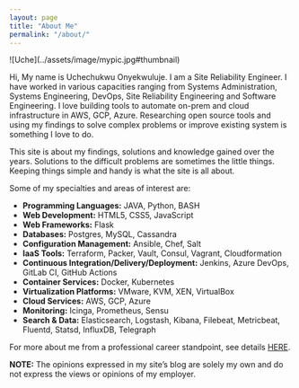 ```yaml
---
layout: page
title: "About Me"
permalink: "/about/"
---
```


<div class="custom" markdown="1">
![Uche](../assets/image/mypic.jpg#thumbnail) 
</div>

<p class="aboutmeparagraphsetting">
Hi, My name is Uchechukwu Onyekwuluje. I am a Site Reliability Engineer. I have worked in various capacities ranging from Systems Administration, Systems Engineering, DevOps, Site Reliability Engineering and Software Engineering. I love building tools to automate on-prem and cloud infrastructure in AWS, GCP, Azure. Researching open source tools and using my findings to solve complex problems or improve existing system is something I love to do. 
</p>

<p class="aboutmeparagraphsetting">
This site is about my findings, solutions and knowledge gained over the years. Solutions to the difficult problems are sometimes the little things. Keeping things simple and handy is what the site is all about.
</p>

Some of my specialties and areas of interest are:

- **Programming Languages:** JAVA, Python, BASH
- **Web Development:** HTML5, CSS5, JavaScript
- **Web Frameworks:** Flask
- **Databases:** Postgres, MySQL, Cassandra
- **Configuration Management:** Ansible, Chef, Salt
- **IaaS Tools:** Terraform, Packer, Vault, Consul, Vagrant, Cloudformation
- **Continuous Integration/Delivery/Deployment:** Jenkins, Azure DevOps, GitLab CI, GitHub Actions
- **Container Services:** Docker, Kubernetes 
- **Virtualization Platforms:** VMware, KVM, XEN, VirtualBox
- **Cloud Services:** AWS, GCP, Azure
- **Monitoring:** Icinga, Prometheus, Sensu  
- **Search & Data:** Elasticsearch, Logstash, Kibana, Filebeat, Metricbeat, Fluentd, Statsd, InfluxDB, Telegraph 

For more about me from a professional career standpoint, see details
<a href="https://www.linkedin.com/in/uchechukwu-onyekwuluje-sde" target="_blank">HERE</a>.

**NOTE:**
The opinions expressed in my site’s blog are solely my own and do not express the views or opinions of my employer.
